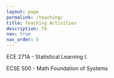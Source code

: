```yaml
---
layout: page
permalink: /teaching/
title: Teaching Activities
description: TA 
nav: true
nav_order: 5
---
```


ECE 271A - Statistical Learning I.

ECSE 500 - Math Foundation of Systems
